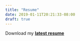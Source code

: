```yaml
---
title: "Resume"
date: 2019-01-11T20:21:33-08:00
draft: true
---
```


Download my [<strong>latest resume</strong>](resume.pdf)